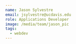 ```yaml
---
name: Jason Sylvestre
email: jsylvestre@ucdavis.edu
role: Applications Developer
image: /media/team/jason_pic
tags:
  - webdev
---
```

